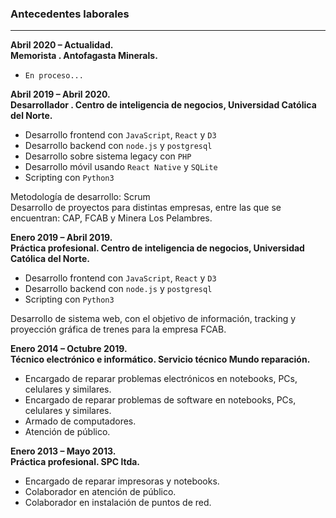 ### Antecedentes laborales

---

**Abril 2020 – Actualidad.**<br/>
**Memorista . Antofagasta Minerals.**

<div class="box  no-has-paraph">

- `En proceso...`

</div>


**Abril 2019 – Abril 2020.**<br/>
**Desarrollador . Centro de inteligencia de negocios, Universidad Católica del Norte.**

<div class="box">

- Desarrollo frontend con `JavaScript`, `React` y `D3`
- Desarrollo backend con `node.js` y `postgresql`
- Desarrollo sobre sistema legacy con `PHP`
- Desarrollo móvil usando `React Native` y `SQLite`
- Scripting con `Python3`


Metodología de desarrollo: Scrum<br/>
Desarrollo de proyectos para distintas empresas, entre las que se encuentran: CAP, FCAB y Minera Los Pelambres.

</div>

**Enero 2019 – Abril 2019.**<br/>
**Práctica profesional. Centro de inteligencia de negocios, Universidad Católica del Norte.**

<div class="box">

- Desarrollo frontend con `JavaScript`, `React` y `D3`
- Desarrollo backend con `node.js` y `postgresql`
- Scripting con `Python3`


Desarrollo de sistema web, con el objetivo de información, tracking y proyección gráfica de trenes para la empresa FCAB.

</div>

**Enero 2014 – Octubre 2019.**<br/>
**Técnico electrónico e informático. Servicio técnico Mundo reparación.**

<div class="box no-has-paraph">

- Encargado de reparar problemas electrónicos en notebooks, PCs, celulares y similares.
- Encargado de reparar problemas de software en notebooks, PCs, celulares y similares.
- Armado de computadores.
- Atención de público.

</div>

**Enero 2013 – Mayo 2013.**<br/>
**Práctica profesional. SPC ltda.**

<div class="box no-has-paraph end">

- Encargado de reparar impresoras y notebooks.
- Colaborador en atención de público.
- Colaborador en instalación de puntos de red.

</div>